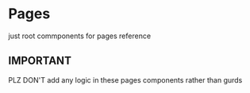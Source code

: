 # Pages

just root commponents for pages reference

## IMPORTANT

PLZ DON'T add any logic in these pages components rather than gurds
